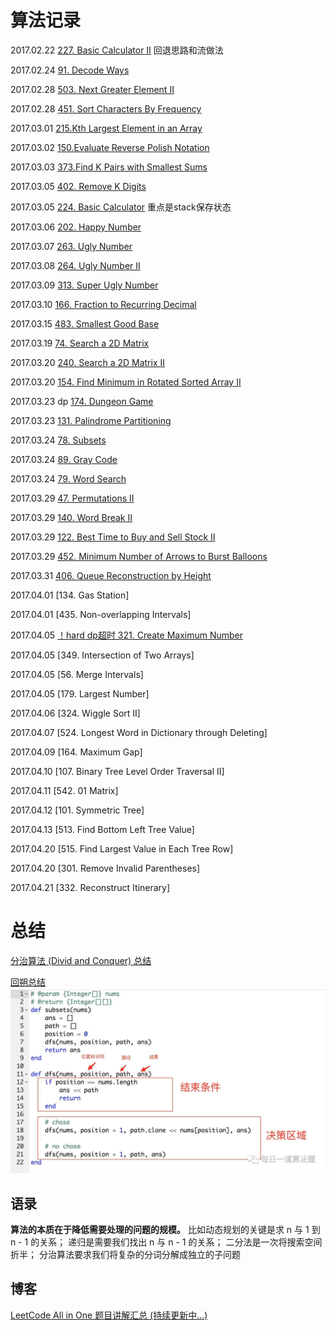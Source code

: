 # 算法记录
2017.02.22 [227. Basic Calculator II]() 回退思路和流做法

2017.02.24 [91. Decode Ways](https://mp.weixin.qq.com/s?__biz=MzAwMDk1MTUyNw==&mid=2247484340&idx=1&sn=1c677541d92c24bfed33d7589d4862d7&chksm=9ae0563cad97df2a6b4baf38418a0d8519684f1dc8bdb0b97b5b911df47f1529af0641d95e70&mpshare=1&scene=1&srcid=0227iC1w3zW67E6I2reGFXVa&key=f666d8b5cfa8d8c16da24035dd4c57c5953371c392f57b40047e68a3a78bf03dd4683bfc7896c4fa2fe1f22a8cd3318a3186e9bb9c31ae146a93b5c884451eda15f85699d584fc345eb9712d5b8e9c25&ascene=0&uin=Mjc1MjU2MjcwMA%3D%3D&devicetype=iMac+MacBookPro11%2C1+OSX+OSX+10.11.6+build(15G1004)&version=12010110&nettype=WIFI&fontScale=100&pass_ticket=L7YS3HSQKuiJN5HdBWqWKJzRK9xCL2imInwFT82T219lrAQR0IHvmQ86LxtVpq6f)

2017.02.28 [503. Next Greater Element II](https://mp.weixin.qq.com/s?__biz=MzAwMDk1MTUyNw==&mid=2247484355&idx=1&sn=863e6f2ebafef26a89cd0d3e89b453dd&chksm=9ae0564bad97df5dba9ebbae7b018df81873b0ae83d8b30b7206002c081ef8f9c91824aadb1d&scene=0&key=afb5bc5a73f7fbc49ad09f2a71793ccf6f15e9f0d5b4c8b4468a8e648ca6ae7400ce9bc4bfe7aa5c29b1bc9d3c4c61d037b112bb0038300bfa84e3518fc4f2ec6e087044d5caf41bfac87c2fb62270a0&ascene=0&uin=Mjc1MjU2MjcwMA%3D%3D&devicetype=iMac+MacBookPro11%2C1+OSX+OSX+10.11.6+build(15G1004)&version=12010110&nettype=WIFI&fontScale=100&pass_ticket=KvcO%2BTXK45u%2Blm5Pk2WGvd2hk3hugg4bM%2FSymdqqINx4%2FmNob1zt4GzrcJIn9YI6)

2017.02.28 [451. Sort Characters By Frequency](http://mp.weixin.qq.com/s/MNHpeCgPJgXSuip61U3P5g)

2017.03.01 [215.Kth Largest Element in an Array]()

2017.03.02 [150.Evaluate Reverse Polish Notation]()

2017.03.03 [373.Find K Pairs with Smallest Sums](http://mp.weixin.qq.com/s?__biz=MzAwMDk1MTUyNw==&mid=2247484396&idx=1&sn=7695c3ab485d4c7f4d6550abb6a6bf1d&chksm=9ae05664ad97df728981365be049a404adb29d20d06ff9c2184a6281a83bfc27434396d8db9d&scene=4#wechat_redirect)

2017.03.05 [402. Remove K Digits](https://mp.weixin.qq.com/s?__biz=MzAwMDk1MTUyNw==&mid=2247484417&idx=1&sn=5d600014052d6891029377cca3405dad&chksm=9ae05189ad97d89faa4a79bc499a9bfb728f504b5b26c70eb0d3121d55c21a3e818fd5cb690b&scene=0&key=5578552f11f7803551c48930ba757c4d80cd95d686617c59a4326d9e5bad66b10a358e7e36c13f2057a6128ff85d329801a7ef7cb3f7ed03aeed0378dcfacc7d3800690704abb833c4a211f1c86872f3&ascene=0&uin=Mjc1MjU2MjcwMA%3D%3D&devicetype=iMac+MacBookPro11%2C1+OSX+OSX+10.11.6+build(15G1004)&version=12020010&nettype=WIFI&fontScale=100&pass_ticket=Wf39deTrQE%2B58toXSKQbLBUNOPahAzxAE8Y6ZyiUd8BMu31nBHHdr2HX3yzA%2BAIn)

2017.03.05 [224. Basic Calculator](http://mp.weixin.qq.com/s?__biz=MzAwMDk1MTUyNw==&mid=2247484436&idx=1&sn=61ce4f4a00e360dbace7968b5ef57048&chksm=9ae0519cad97d88ae98e73d81ce5204bec37d21c885a4e75ab6fdc62423b15f1a0d74205ada4&scene=4#wechat_redirect) 重点是stack保存状态

2017.03.06 [202. Happy Number](https://mp.weixin.qq.com/s?__biz=MzAwMDk1MTUyNw==&mid=2247484469&idx=1&sn=00591d0941b709ad4aa48e351f69ac34&chksm=9ae051bdad97d8ab279a862b8a801c936b61e11d17c7164cb39abcf3978d125d52a3969fc6bb&mpshare=1&scene=1&srcid=0306eSTjcc8MYwB7jFCoTsfH&key=35474a3d8332a50929bd33c043081b9abe3d2b72f0204a345cfc28607e0cfbfc9339c15f9a18bacb6612aea647771f06757c82a4342dafdeaa8635a2c6797c6244a75f630b259be3cf91223ac797fe85&ascene=0&uin=Mjc1MjU2MjcwMA%3D%3D&devicetype=iMac+MacBookPro11%2C1+OSX+OSX+10.11.6+build(15G1004)&version=12020010&nettype=WIFI&fontScale=100&pass_ticket=L3U5lih50IxxNhimznIzJ1CasY9FcLCCdEka2mDaIssMUWa%2FRJip0y2yYeckqpSM)

2017.03.07 [263. Ugly Number]()

2017.03.08 [264. Ugly Number II](https://mp.weixin.qq.com/s?__biz=MzAwMDk1MTUyNw==&mid=2247484496&idx=1&sn=9da033c35980f6c6c0718761482a8f08&chksm=9ae051d8ad97d8ced6a6fb40d54720cc55d5e24d7d06e248d410962abddba58b8375b813b7ec&mpshare=1&scene=1&srcid=0310STao5FCLIMPcCCHyoHvT&key=ae8640fe4340b04e329edd4a4d3b7fcb029b0c2a0a3f71bffb78d3e48ec561f97f5eef9f3bc6ec220ab75210c63261bcb80551b72f94a176a723ac25cc91bfd8756cf13f0b4495635633fcfd80f4fb40&ascene=0&uin=Mjc1MjU2MjcwMA%3D%3D&devicetype=iMac+MacBookPro11%2C1+OSX+OSX+10.11.6+build(15G1004)&version=12020010&nettype=WIFI&fontScale=100&pass_ticket=jFhUA%2FDW7BiigrLaHWTNxtSXM96Xdx6%2Ff4PlRt5gPaUaXjtB5v4Z3eRZLdb1JpnI)

2017.03.09 [313. Super Ugly Number]()

2017.03.10 [166. Fraction to Recurring Decimal](http://mp.weixin.qq.com/s?__biz=MzAwMDk1MTUyNw==&mid=2247484533&idx=1&sn=520f564800a76533e03fe71296f80766&chksm=9ae051fdad97d8eb0df49429cb2072b8fbf1c120ec2d56c4b1edcdf828dbcbcb15f9c479ea43&scene=21#wechat_redirect)

2017.03.15 [483. Smallest Good Base](https://mp.weixin.qq.com/s?__biz=MzAwMDk1MTUyNw==&mid=2247484563&idx=1&sn=bc6b42d2b521e8320089799efd0bbd58&chksm=9ae0511bad97d80d89935632b09cf1240770c2661100eaba41b71e517d30ab4a2e0cdc173d95&scene=0&key=ba1020d849de95c44b8fb66a59ef06de1dae12eb5a0430c1aaa36ad70e3984fb0602a640522f1e39b1570663a4411a02123aafc48534c6613a1d02d7f47d621330772d0f1ca01bf9ef3c9d508358a2a9&ascene=0&uin=Mjc1MjU2MjcwMA%3D%3D&devicetype=iMac+MacBookPro11%2C1+OSX+OSX+10.11.6+build(15G1004)&version=12020010&nettype=WIFI&fontScale=100&pass_ticket=eEEhdXEB677ozGW99kQ5q61m2Z2bqv5EGY4YJ3jvBrGSdZYcKQa4MJIfo02f7ozD)

2017.03.19 [74. Search a 2D Matrix](https://mp.weixin.qq.com/s?__biz=MzAwMDk1MTUyNw==&mid=2247484587&idx=1&sn=dc4918a6a0499bafe786b3f6ec7ae872&chksm=9ae05123ad97d835122f7f53aca5316623730267e8f2171831f93c32a6e75a0cc881edd746aa&mpshare=1&scene=1&srcid=0320E3VITSa37MuNEVt7zddT&key=8b1ec02b44dde3bc5f8dbae3bb483353d20cbfc85eebe87d22c7480a2fa576cc073499528c686c6caab93b6befd766677bbe4372a81ce057564d1f3a61e49a865219e2b8c3fdd618d79393213c36f064&ascene=0&uin=Mjc1MjU2MjcwMA%3D%3D&devicetype=iMac+MacBookPro11%2C1+OSX+OSX+10.11.6+build(15G1004)&version=12020010&nettype=WIFI&fontScale=100&pass_ticket=6GisGpgvR6ZpIWR6nfPMIYcbe%2Be5WkHR%2Ftr%2FdKC66E8Q2SpYU1rvIO0h7NSVopwI)

2017.03.20 [240. Search a 2D Matrix II](https://mp.weixin.qq.com/s?__biz=MzAwMDk1MTUyNw==&mid=2247484599&idx=1&sn=b5990d7695462315247b8e64bfe1ad10&chksm=9ae0513fad97d829058690313f96c9a352d4572704ab3da685dbc3954afa54ffb0b8c40e1570&mpshare=1&scene=1&srcid=03205Y4KQ4tQdTL4W9Tso34f&key=1d95f5a097bd6c46fb63d973ef3e79f05813e7bec05de2cc4ac355e70c0c8ca8e1cd5d12022f314c2c3c0fed4359584874bc2d41f9a58ac744a34b74a4fcf8d5fd6a85fc3318a85cbabe448ff70ea2eb&ascene=0&uin=Mjc1MjU2MjcwMA%3D%3D&devicetype=iMac+MacBookPro11%2C1+OSX+OSX+10.11.6+build(15G1004)&version=12020010&nettype=WIFI&fontScale=100&pass_ticket=6GisGpgvR6ZpIWR6nfPMIYcbe%2Be5WkHR%2Ftr%2FdKC66E8Q2SpYU1rvIO0h7NSVopwI)

2017.03.20 [154. Find Minimum in Rotated Sorted Array II](https://mp.weixin.qq.com/s?__biz=MzAwMDk1MTUyNw==&mid=2247484610&idx=1&sn=3c0bdbd69c58e6d973cf308d8f088a1f&chksm=9ae0514aad97d85cbc645b8bb4002891df3d34051556b79ce09ab8fb13bc8f91189014275981&mpshare=1&scene=1&srcid=0320Rfux7EH0Lv6VE9V1shvP&key=7c8875ff305130601d537afab001ded67d1811b49cf9768e570192870e04df39a7394a2ad44baa6b5da8acf1639f753d0df93c655d62e1a1e08071c39380bbb50c7f0480387344251d3eb5c2504a5c81&ascene=0&uin=Mjc1MjU2MjcwMA%3D%3D&devicetype=iMac+MacBookPro11%2C1+OSX+OSX+10.11.6+build(15G1004)&version=12020010&nettype=WIFI&fontScale=100&pass_ticket=6GisGpgvR6ZpIWR6nfPMIYcbe%2Be5WkHR%2Ftr%2FdKC66E8Q2SpYU1rvIO0h7NSVopwI)

2017.03.23 dp [174. Dungeon Game](https://mp.weixin.qq.com/s?__biz=MzAwMDk1MTUyNw==&mid=2247484631&idx=1&sn=01b04e68eadede4049a509d2d8895a50&chksm=9ae0515fad97d8492db97f0b5e47b2bdca5e26407cbdc157454817e2c1467c4e20dfa3e1686c&mpshare=1&scene=1&srcid=0323zaMc0UvUf3dGl4N0RBeQ&key=1d95f5a097bd6c467dffb3c8b26e6579b77a7062c6cb14788f6696baaf036bfcd5a065e750f1891068d11107274beec35ad3c94d013772e758e6f17e6679916ff5e45387f43b484028793290c257c441&ascene=0&uin=Mjc1MjU2MjcwMA%3D%3D&devicetype=iMac+MacBookPro11%2C1+OSX+OSX+10.11.6+build(15G1004)&version=12020010&nettype=WIFI&fontScale=100&pass_ticket=Uw64KV%2F2drOgGJU%2BDNh6aCfLQCsl3SRHdSuIqOCGWfGhpuAoPlifq3W5uqIKc1Wj)

2017.03.23 [131. Palindrome Partitioning]()

2017.03.24 [78. Subsets]()

2017.03.24 [89. Gray Code]()

2017.03.24 [79. Word Search]()

2017.03.29 [47. Permutations II]()

2017.03.29 [140. Word Break II](http://chuansong.me/n/1713762752324)

2017.03.29 [122. Best Time to Buy and Sell Stock II](https://sophiesongge.github.io/leetcode/2017/02/15/buy-sell-stock.html)

2017.03.29 [452. Minimum Number of Arrows to Burst Balloons](http://chuansong.me/n/1719838852953)

2017.03.31 [406. Queue Reconstruction by Height]()

2017.04.01 [134. Gas Station]

2017.04.01 [435. Non-overlapping Intervals]

2017.04.05 [！hard dp超时 321. Create Maximum Number](http://www.cnblogs.com/grandyang/p/5136749.html)

2017.04.05 [349. Intersection of Two Arrays]

2017.04.05 [56. Merge Intervals]

2017.04.05 [179. Largest Number]

2017.04.06 [324. Wiggle Sort II]

2017.04.07 [524. Longest Word in Dictionary through Deleting]

2017.04.09 [164. Maximum Gap]

2017.04.10 [107. Binary Tree Level Order Traversal II]

2017.04.11 [542. 01 Matrix]

2017.04.12 [101. Symmetric Tree]

2017.04.13 [513. Find Bottom Left Tree Value]

2017.04.20 [515. Find Largest Value in Each Tree Row]

2017.04.20 [301. Remove Invalid Parentheses]

2017.04.21 [332. Reconstruct Itinerary]

# 总结

[分治算法 (Divid and Conquer) 总结](http://mp.weixin.qq.com/s?__biz=MzAwMDk1MTUyNw==&mid=2247484032&idx=2&sn=804ba04be9bd94df3752115d394731e3&chksm=9ae05708ad97de1eb839f7bd416b6e3627e6f2354c835e8c95b1e39e8505c9cd7bc2cc12e0c4&scene=21#wechat_redirect)

[回朔总结](http://chuansong.me/n/1697317552217)
![](./images/backtracing.jpeg)


## 语录
**算法的本质在于降低需要处理的问题的规模。**
比如动态规划的关键是求 n 与 1 到 n - 1 的关系；
递归是需要我们找出 n 与 n - 1 的关系；
二分法是一次将搜索空间折半；
分治算法要求我们将复杂的分词分解成独立的子问题



## 博客

[LeetCode All in One 题目讲解汇总 (持续更新中...)](http://www.cnblogs.com/grandyang/p/4606334.html)


